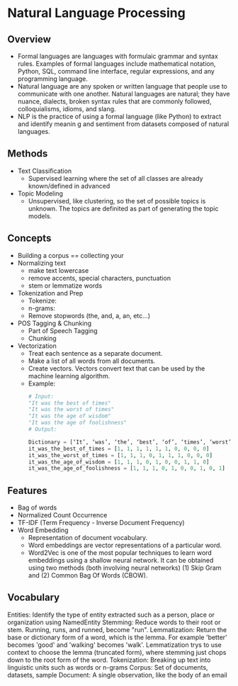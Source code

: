 # Natural Language Processing

## Overview
- Formal languages are languages with formulaic grammar and syntax rules. Examples of formal languages include mathematical notation, Python, SQL, command line interface, regular expressions, and any programming language.
- Natural language are any spoken or written language that people use to communicate with one another. Natural languages are natural; they have nuance, dialects, broken syntax rules that are commonly followed, colloquialisms, idioms, and slang.
- NLP is the practice of using a formal language (like Python) to extract and identify meanin   g and sentiment from datasets composed of natural languages. 

## Methods
- Text Classification
    - Supervised learning where the set of all classes are already known/defined in advanced
- Topic Modeling
    - Unsupervised, like clustering, so the set of possible topics is unknown. The topics are definited as part of generating the topic models.

## Concepts     
- Building a corpus == collecting your 
- Normalizing text
    - make text lowercase
    - remove accents, special characters, punctuation
    - stem or lemmatize words
- Tokenization and Prep
    - Tokenize:  
    - n-grams:
    - Remove stopwords (the, and, a, an, etc...)
- POS Tagging & Chunking
    - Part of Speech Tagging
    - Chunking
- Vectorization
    - Treat each sentence as a separate document.
    - Make a list of all words from all documents.
    - Create vectors. Vectors convert text that can be used by the machine learning algorithm.
    - Example:
        ```python
        # Input:
        "It was the best of times"
        "It was the worst of times"
        "It was the age of wisdom"
        "It was the age of foolishness"
        # Output:

        Dictionary = [‘It’, ‘was’, ‘the’, ‘best’, ‘of’, ‘times’, ‘worst’, ‘age’, ‘wisdom’, ‘foolishness’]
        it_was_the_best_of_times = [1, 1, 1, 1, 1, 1, 0, 0, 0, 0]
        it_was_the_worst_of_times = [1, 1, 1, 0, 1, 1, 1, 0, 0, 0]
        it_was_the_age_of_wisdom = [1, 1, 1, 0, 1, 0, 0, 1, 1, 0]
        it_was_the_age_of_foolishness = [1, 1, 1, 0, 1, 0, 0, 1, 0, 1]
        ```

## Features
- Bag of words
- Normalized Count Occurrence
- TF-IDF (Term Frequency - Inverse Document Frequency)
- Word Embedding
    - Representation of document vocabulary.
    - Word embeddings are vector representations of a particular word.
    - Word2Vec is one of the most popular techniques to learn word embeddings using a shallow neural network. It can be obtained using two methods (both involving neural networks) (1) Skip Gram and (2) Common Bag Of Words (CBOW).

## Vocabulary
Entities: Identify the type of entity extracted such as a person, place or organization using NamedEntity
Stemming: Reduce words to their root or stem. Running, runs, and runned, become "run".
Lemmatization: Return the base or dictionary form of a word, which is the lemma. For example 'better' becomes 'good' and 'walking' becomes 'walk'. Lemmatization trys to use context to choose the lemma (truncated form), where stemming just chops down to the root form of the word.
Tokenization: Breaking up text into linguistic units such as words or n-grams
Corpus: Set of documents, datasets, sample
Document: A single observation, like the body of an email
